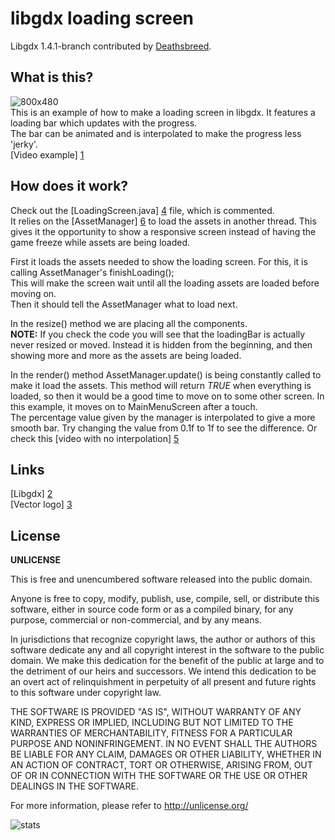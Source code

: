 libgdx loading screen
=====================

Libgdx 1.4.1-branch contributed by [Deathsbreed][7].

What is this?
-------------

![800x480](https://raw.github.com/Matsemann/libgdx-loading-screen/master/Main/workfiles/800x480.png)  
This is an example of how to make a loading screen in libgdx. It features a loading bar which updates with the progress.  
The bar can be animated and is interpolated to make the progress less 'jerky'.  
[Video example] [1]

How does it work?
-----------------

Check out the [LoadingScreen.java] [4] file, which is commented.  
It relies on the [AssetManager] [6] to load the assets in another thread. This gives it the opportunity to show a responsive
screen instead of having the game freeze while assets are being loaded.  
  
First it loads the assets needed to show the loading screen. For this, it is calling AssetManager's finishLoading();  
This will make the screen wait until all the loading assets are loaded before moving on.  
Then it should tell the AssetManager what to load next.  
  
In the resize() method we are placing all the components.  
**NOTE:** If you check the code you will see that the loadingBar is actually never resized or moved. Instead it is hidden
from the beginning, and then showing more and more as the assets are being loaded.  
  
In the render() method AssetManager.update() is being constantly called to make it load the assets. This method will return *TRUE*
when everything is loaded, so then it would be a good time to move on to some other screen. In this example, it moves on to MainMenuScreen
after a touch.  
The percentage value given by the manager is interpolated to give a more smooth bar. Try changing the value from 0.1f to 1f to see the difference.
Or check this [video with no interpolation] [5]



Links
-----

[Libgdx] [2]  
[Vector logo] [3]


License
-------

**UNLICENSE**


This is free and unencumbered software released into the public domain.

Anyone is free to copy, modify, publish, use, compile, sell, or
distribute this software, either in source code form or as a compiled
binary, for any purpose, commercial or non-commercial, and by any
means.

In jurisdictions that recognize copyright laws, the author or authors
of this software dedicate any and all copyright interest in the
software to the public domain. We make this dedication for the benefit
of the public at large and to the detriment of our heirs and
successors. We intend this dedication to be an overt act of
relinquishment in perpetuity of all present and future rights to this
software under copyright law.

THE SOFTWARE IS PROVIDED "AS IS", WITHOUT WARRANTY OF ANY KIND,
EXPRESS OR IMPLIED, INCLUDING BUT NOT LIMITED TO THE WARRANTIES OF
MERCHANTABILITY, FITNESS FOR A PARTICULAR PURPOSE AND NONINFRINGEMENT.
IN NO EVENT SHALL THE AUTHORS BE LIABLE FOR ANY CLAIM, DAMAGES OR
OTHER LIABILITY, WHETHER IN AN ACTION OF CONTRACT, TORT OR OTHERWISE,
ARISING FROM, OUT OF OR IN CONNECTION WITH THE SOFTWARE OR THE USE OR
OTHER DEALINGS IN THE SOFTWARE.

For more information, please refer to <http://unlicense.org/>



![stats](http://matsemann.com/host/libgdx/statpixel.png)  

  [1]: http://www.youtube.com/watch?v=gpI2U_9jDak "YouTube"
  [2]: http://libgdx.badlogicgames.com/ "Libgdx home"
  [3]: http://bioboblog.blogspot.no/2012/08/vector-libgdx-logo.html
  [4]: https://github.com/Matsemann/libgdx-loading-screen/blob/master/Main/src/com/matsemann/libgdxloadingscreen/screen/LoadingScreen.java
  [5]: http://www.youtube.com/watch?v=pyZwkYVHEyI
  [6]: http://code.google.com/p/libgdx/wiki/AssetManager
  [7]: https://github.com/Matsemann/libgdx-loading-screen/pull/4

